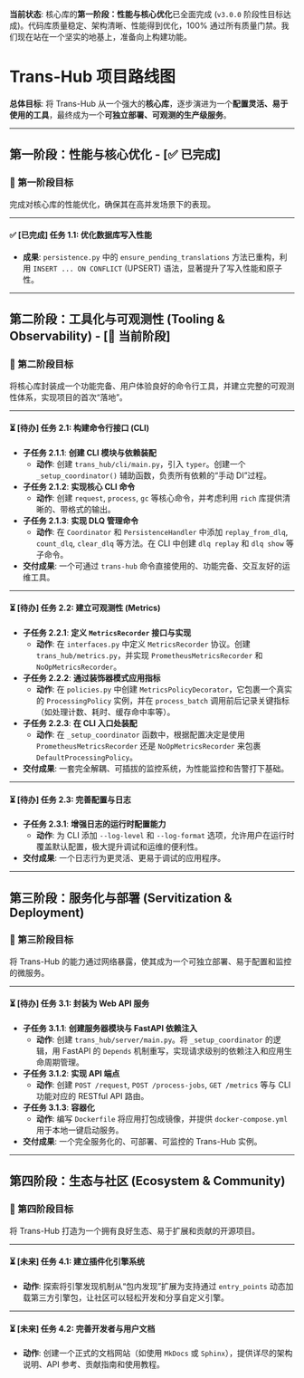 **当前状态**: 核心库的**第一阶段：性能与核心优化**已全面完成 (`v3.0.0` 阶段性目标达成)。代码库质量稳定、架构清晰、性能得到优化，100% 通过所有质量门禁。我们现在站在一个坚实的地基上，准备向上构建功能。

# Trans-Hub 项目路线图

**总体目标**: 将 Trans-Hub 从一个强大的**核心库**，逐步演进为一个**配置灵活、易于使用的工具**，最终成为一个**可独立部署、可观测的生产级服务**。

---

## **第一阶段：性能与核心优化 - [✅ 已完成]**

### **🎯 第一阶段目标**
完成对核心库的性能优化，确保其在高并发场景下的表现。

---

#### **✅ [已完成] 任务 1.1: 优化数据库写入性能**
*   **成果**: `persistence.py` 中的 `ensure_pending_translations` 方法已重构，利用 `INSERT ... ON CONFLICT` (UPSERT) 语法，显著提升了写入性能和原子性。

---

## **第二阶段：工具化与可观测性 (Tooling & Observability) - [🚀 当前阶段]**

### **🎯 第二阶段目标**
将核心库封装成一个功能完备、用户体验良好的命令行工具，并建立完整的可观测性体系，实现项目的首次“落地”。

---

#### **⏳ [待办] 任务 2.1: 构建命令行接口 (CLI)**
*   **子任务 2.1.1**: **创建 CLI 模块与依赖装配**
    *   **动作**: 创建 `trans_hub/cli/main.py`，引入 `typer`。创建一个 `_setup_coordinator()` 辅助函数，负责所有依赖的“手动 DI”过程。
*   **子任务 2.1.2**: **实现核心 CLI 命令**
    *   **动作**: 创建 `request`, `process`, `gc` 等核心命令，并考虑利用 `rich` 库提供清晰的、带格式的输出。
*   **子任务 2.1.3**: **实现 DLQ 管理命令**
    *   **动作**: 在 `Coordinator` 和 `PersistenceHandler` 中添加 `replay_from_dlq`, `count_dlq`, `clear_dlq` 等方法。在 CLI 中创建 `dlq replay` 和 `dlq show` 等子命令。
*   **交付成果**: 一个可通过 `trans-hub` 命令直接使用的、功能完备、交互友好的运维工具。

---

#### **⏳ [待办] 任务 2.2: 建立可观测性 (Metrics)**
*   **子任务 2.2.1**: **定义 `MetricsRecorder` 接口与实现**
    *   **动作**: 在 `interfaces.py` 中定义 `MetricsRecorder` 协议。创建 `trans_hub/metrics.py`，并实现 `PrometheusMetricsRecorder` 和 `NoOpMetricsRecorder`。
*   **子任务 2.2.2**: **通过装饰器模式应用指标**
    *   **动作**: 在 `policies.py` 中创建 `MetricsPolicyDecorator`，它包裹一个真实的 `ProcessingPolicy` 实例，并在 `process_batch` 调用前后记录关键指标（如处理计数、耗时、缓存命中率等）。
*   **子任务 2.2.3**: **在 CLI 入口处装配**
    *   **动作**: 在 `_setup_coordinator` 函数中，根据配置决定是使用 `PrometheusMetricsRecorder` 还是 `NoOpMetricsRecorder` 来包裹 `DefaultProcessingPolicy`。
*   **交付成果**: 一套完全解耦、可插拔的监控系统，为性能监控和告警打下基础。

---

#### **⏳ [待办] 任务 2.3: 完善配置与日志**
*   **子任务 2.3.1**: **增强日志的运行时配置能力**
    *   **动作**: 为 CLI 添加 `--log-level` 和 `--log-format` 选项，允许用户在运行时覆盖默认配置，极大提升调试和运维的便利性。
*   **交付成果**: 一个日志行为更灵活、更易于调试的应用程序。

---

## **第三阶段：服务化与部署 (Servitization & Deployment)**

### **🎯 第三阶段目标**
将 Trans-Hub 的能力通过网络暴露，使其成为一个可独立部署、易于配置和监控的微服务。

---

#### **⏳ [待办] 任务 3.1: 封装为 Web API 服务**
*   **子任务 3.1.1**: **创建服务器模块与 FastAPI 依赖注入**
    *   **动作**: 创建 `trans_hub/server/main.py`。将 `_setup_coordinator` 的逻辑，用 FastAPI 的 `Depends` 机制重写，实现请求级别的依赖注入和应用生命周期管理。
*   **子任务 3.1.2**: **实现 API 端点**
    *   **动作**: 创建 `POST /request`, `POST /process-jobs`, `GET /metrics` 等与 CLI 功能对应的 RESTful API 路由。
*   **子任务 3.1.3**: **容器化**
    *   **动作**: 编写 `Dockerfile` 将应用打包成镜像，并提供 `docker-compose.yml` 用于本地一键启动服务。
*   **交付成果**: 一个完全服务化的、可部署、可监控的 Trans-Hub 实例。

---

## **第四阶段：生态与社区 (Ecosystem & Community)**

### **🎯 第四阶段目标**
将 Trans-Hub 打造为一个拥有良好生态、易于扩展和贡献的开源项目。

---

#### **⏳ [未来] 任务 4.1: 建立插件化引擎系统**
*   **动作**: 探索将引擎发现机制从“包内发现”扩展为支持通过 `entry_points` 动态加载第三方引擎包，让社区可以轻松开发和分享自定义引擎。

---

#### **⏳ [未来] 任务 4.2: 完善开发者与用户文档**
*   **动作**: 创建一个正式的文档网站（如使用 `MkDocs` 或 `Sphinx`），提供详尽的架构说明、API 参考、贡献指南和使用教程。